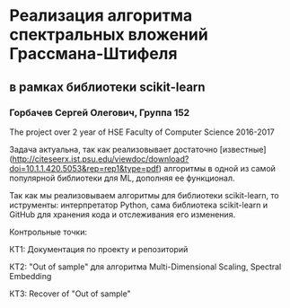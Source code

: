 # Реализация алгоритма спектральных вложений Грассмана-Штифеля
## в рамках библиотеки scikit-learn
### Горбачев Сергей Олегович, Группа 152
The project over 2 year of HSE Faculty of Computer Science 2016-2017

Задача актуальна, так как реализовывает достаточно [извеcтные] (http://citeseerx.ist.psu.edu/viewdoc/download?doi=10.1.1.420.5053&rep=rep1&type=pdf) алгоритмы в одной из самой популярной библиотеки для ML, дополняя ее функционал.

Так как мы реализовываем алгоритмы для библиотеки scikit-learn, то иструменты: интерпретатор Python, сама библиотека scikit-learn и GitHub для хранения кода и отслеживания его изменения. 

Контрольные точки:

КТ1: Документация по проекту и репозиторий

КТ2: "Out of sample" для алгоритма Multi-Dimensional Scaling, Spectral Embedding

КТ3: Recover of "Out of sample"
